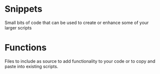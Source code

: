 # Snippets
Small bits of code that can be used to create or enhance some of your larger scripts

# Functions
Files to include as source to add functionality to your code or to copy and paste into existing scripts.